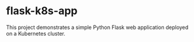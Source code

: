 # flask-k8s-app
This project demonstrates a simple Python Flask web application deployed on a Kubernetes cluster. 
